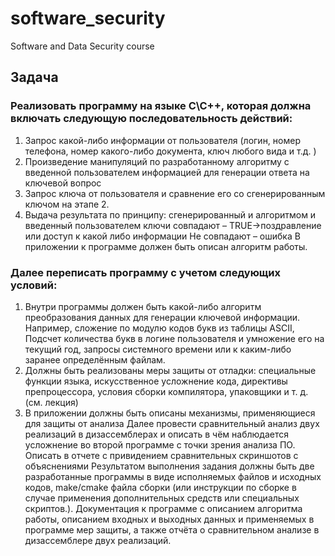 # software_security
Software and Data Security course

## Задача
### Реализовать программу на языке C\C++, которая должна включать следующую последовательность действий:
1. Запрос какой-либо информации от пользователя (логин, номер телефона, номер какого-либо документа, ключ любого вида и т.д. )
2. Произведение манипуляций по разработанному алгоритму с введенной пользователем информацией для генерации ответа на ключевой вопрос
3. Запрос ключа от пользователя и сравнение его со сгенерированным ключом на этапе 2.
4. Выдача результата по принципу:
сгенерированный и алгоритмом и введенный пользователем ключи совпадают – TRUE->поздравление или доступ к какой
либо информации
Не совпадают – ошибка
В приложении к программе должен быть описан алгоритм работы.
### Далее переписать программу с учетом следующих условий:
1. Внутри программы должен быть какой-либо алгоритм преобразования данных для
генерации ключевой информации. Например, сложение по модулю кодов букв из таблицы ASCII, Подсчет количества букв в логине пользователя и умножение его на текущий год, запросы системного времени или к каким-либо заранее определённым файлам.
2. Должны быть реализованы меры защиты от отладки: специальные функции языка, искусственное усложнение кода, директивы препроцессора, условия сборки компилятора, упаковщики и т. д. (см. лекция)
3. В приложении должны быть описаны механизмы, применяющиеся для защиты от анализа
Далее провести сравнительный анализ двух реализаций в дизассемблерах и описать в чём наблюдается усложнение во второй программе с точки зрения анализа ПО.
Описать в отчете с привидением сравнительных скриншотов с объяснениями
Результатом выполнения задания должны быть две разработанные программы в виде исполняемых файлов и исходных кодов, make/cmake
файла сборки (или инструкции по сборке в случае применения дополнительных средств или специальных скриптов.). Документация к программе с описанием алгоритма работы, описанием входных и выходных данных и применяемых в программе мер защиты, а также отчёта о сравнительном анализе в дизассемблере двух реализаций.
